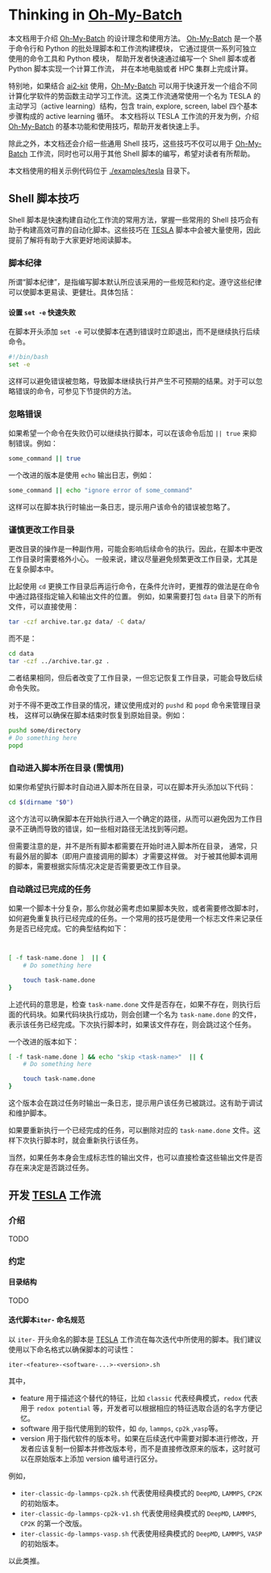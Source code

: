 # Thinking in [Oh-My-Batch]

本文档用于介绍 [Oh-My-Batch] 的设计理念和使用方法。
[Oh-My-Batch] 是一个基于命令行和 Python 的批处理脚本和工作流构建模块，
它通过提供一系列可独立使用的命令工具和 Python 模块，
帮助开发者快速通过编写一个 Shell 脚本或者 Python 脚本实现一个计算工作流，
并在本地电脑或者 HPC 集群上完成计算。

特别地，如果结合 [ai2-kit] 使用，[Oh-My-Batch] 可以用于快速开发一个组合不同计算化学软件的势函数主动学习工作流。这类工作流通常使用一个名为 TESLA 的主动学习（active learning）结构，包含 train, explore, screen, label 四个基本步骤构成的 active learning 循环。 本文档将以 TESLA 工作流的开发为例，介绍 [Oh-My-Batch] 的基本功能和使用技巧，帮助开发者快速上手。

除此之外，本文档还会介绍一些通用 Shell 技巧，这些技巧不仅可以用于 [Oh-My-Batch] 工作流，同时也可以用于其他 Shell 脚本的编写，希望对读者有所帮助。

本文档使用的相关示例代码位于 [./examples/tesla](../examples/tesla/) 目录下。


## Shell 脚本技巧
Shell 脚本是快速构建自动化工作流的常用方法，掌握一些常用的 Shell 技巧会有助于构建高效可靠的自动化脚本。这些技巧在 [TESLA] 脚本中会被大量使用，因此提前了解将有助于大家更好地阅读脚本。

### 脚本纪律
所谓“脚本纪律”，是指编写脚本默认所应该采用的一些规范和约定。遵守这些纪律可以使脚本更易读、更健壮。具体包括：

#### 设置 `set -e` 快速失败
在脚本开头添加 `set -e` 可以使脚本在遇到错误时立即退出，而不是继续执行后续命令。

```bash
#!/bin/bash
set -e 
```
这样可以避免错误被忽略，导致脚本继续执行并产生不可预期的结果。对于可以忽略错误的命令，可参见下节提供的方法。

### 忽略错误
如果希望一个命令在失败仍可以继续执行脚本，可以在该命令后加 `|| true` 来抑制错误。例如：

```bash
some_command || true
```

一个改进的版本是使用 `echo` 输出日志，例如：

```bash
some_command || echo "ignore error of some_command"
```
这样可以在脚本执行时输出一条日志，提示用户该命令的错误被忽略了。

### 谨慎更改工作目录

更改目录的操作是一种副作用，可能会影响后续命令的执行。因此，在脚本中更改工作目录时需要格外小心。
一般来说，建议尽量避免频繁更改工作目录，尤其是在复杂脚本中。

比起使用 `cd` 更换工作目录后再运行命令，在条件允许时，更推荐的做法是在命令中通过路径指定输入和输出文件的位置。
例如，如果需要打包 `data` 目录下的所有文件，可以直接使用：

```bash
tar -czf archive.tar.gz data/ -C data/
```
而不是：

```bash
cd data
tar -czf ../archive.tar.gz .
```

二者结果相同，但后者改变了工作目录，一但忘记恢复工作目录，可能会导致后续命令失败。

对于不得不更改工作目录的情况，建议使用成对的 `pushd` 和 `popd` 命令来管理目录栈，
这样可以确保在脚本结束时恢复到原始目录。例如：

```bash
pushd some/directory
# Do something here
popd
```

### 自动进入脚本所在目录 (需慎用)
如果你希望执行脚本时自动进入脚本所在目录，可以在脚本开头添加以下代码：

```bash
cd $(dirname "$0")
```

这个方法可以确保脚本在开始执行进入一个确定的路径，从而可以避免因为工作目录不正确而导致的错误，如一些相对路径无法找到等问题。

但需要注意的是，并不是所有脚本都需要在开始时进入脚本所在目录，
通常，只有最外层的脚本（即用户直接调用的脚本）才需要这样做。
对于被其他脚本调用的脚本，需要根据实际情况决定是否需要更改工作目录。


### 自动跳过已完成的任务
如果一个脚本十分复杂，那么你就必需考虑如果脚本失败，或者需要修改脚本时，如何避免重复执行已经完成的任务。一个常用的技巧是使用一个标志文件来记录任务是否已经完成。它的典型结构如下：

```bash


[ -f task-name.done ]  || {
    # Do something here

    touch task-name.done
}

```
上述代码的意思是，检查 `task-name.done` 文件是否存在，如果不存在，则执行后面的代码块。如果代码块执行成功，则会创建一个名为 `task-name.done` 的文件，表示该任务已经完成。下次执行脚本时，如果该文件存在，则会跳过这个任务。

一个改进的版本如下：

```bash
[ -f task-name.done ] && echo "skip <task-name>"  || {
    # Do something here

    touch task-name.done
}
```

这个版本会在跳过任务时输出一条日志，提示用户该任务已被跳过。这有助于调试和维护脚本。

如果要重新执行一个已经完成的任务，可以删除对应的 `task-name.done` 文件。这样下次执行脚本时，就会重新执行该任务。

当然，如果任务本身会生成标志性的输出文件，也可以直接检查这些输出文件是否存在来决定是否跳过任务。


## 开发 [TESLA] 工作流 
### 介绍
TODO

### 约定
#### 目录结构
TODO

#### 迭代脚本`iter-` 命名规范
以 `iter-` 开头命名的脚本是 [TESLA] 工作流在每次迭代中所使用的脚本。我们建议使用以下命名格式以确保脚本的可读性：

`iter-<feature>-<software-...>-<version>.sh`

其中，
* feature 用于描述这个替代的特征，比如 `classic` 代表经典模式，`redox` 代表用于 `redox potential` 等，开发者可以根据相应的特征选取合适的名字方便记忆。
* software 用于指代使用到的软件，如 `dp`, `lammps`, `cp2k` ,`vasp`等。
* version 用于指代软件的版本号。如果在后续迭代中需要对脚本进行修改，开发者应该复制一份脚本并修改版本号，而不是直接修改原来的版本，这时就可以在原始版本上添加 version 编号进行区分。

例如，
* `iter-classic-dp-lammps-cp2k.sh` 代表使用经典模式的 `DeepMD`, `LAMMPS`, `CP2K` 的初始版本。
* `iter-classic-dp-lammps-cp2k-v1.sh` 代表使用经典模式的 `DeepMD`, `LAMMPS`, `CP2K` 的第一个改版。
* `iter-classic-dp-lammps-vasp.sh` 代表使用经典模式的 `DeepMD`, `LAMMPS`, `VASP` 的初始版本。

以此类推。

[Oh-My-Batch]: https://github.com/link89/oh-my-batch
[ai2-kit]: https://github.com/chenggroup/ai2-kit
[TESLA]: ../examples/tesla/
